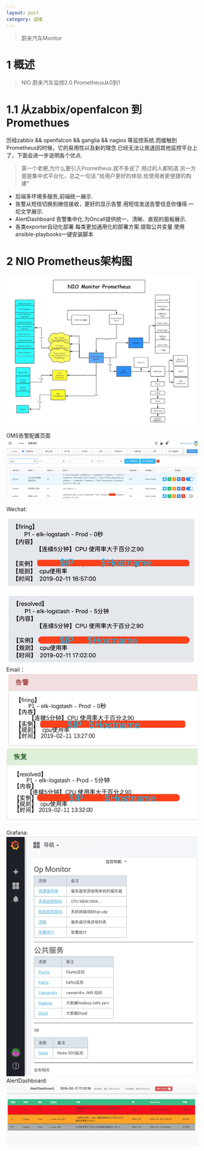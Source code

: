 ```yaml
---
layout: post
category: 运维
---
```


> 蔚来汽车Monitor 

# 1 概述
> NIO 蔚来汽车监控2.0 Prometheus从0到1

# 1.1  从zabbix/openfalcon 到Promethues
历经zabbix && openfalcon && ganglia && nagios 等监控系统.而接触到Prometheus的时候，它的易用性以及新的理念.已经无法让我退回其他监控平台上了，下面会进一步说明各个优点.

> 第一个老梗,为什么要引入Prometheus.就不多说了.用过的人都知道.另一方面是集中式平台化，总之一句话."给用户更好的体验.给使用者更便捷的构建"

* 后端多环境多服务,前端统一展示.
* 告警从短信切换到微信接收，更好的显示告警.用短信发送告警信息你懂得.一坨文字展示.
* AlertDashboard 告警集中化.为Oncall提供统一、清晰、直观的面板展示.
* 各类exporter自动化部署.每类更加通用化的部署方案.提取公共变量.使用ansible-playbooks一键安装脚本

# 2 NIO Prometheus架构图
![](/assets/img//15498799799475.jpg)


OMS告警配置页面
![-w1209](/assets/img//15498793579795.jpg)

Wechat:
![-w458](/assets/img//15498794149501.jpg)
![-w461](/assets/img//15498794361449.jpg)
Email：
![-w449](/assets/img//15498794560249.jpg)
![-w452](/assets/img//15498804096912.jpg)


Grafana:
![-w631](/assets/img//15498795212775.jpg)
AlertDashboard:
![-w1429](/assets/img//15498819533654.jpg)
